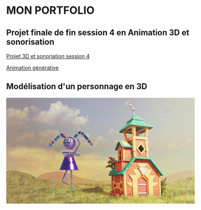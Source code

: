 # MON PORTFOLIO

## Projet finale de fin session 4 en Animation 3D et sonorisation

[Projet 3D et sonoriation session 4](https://www.youtube.com/watch?v=Ymdzi_aRClY)

[Animation générative](https://www.youtube.com/watch?v=ZPlIBzpbd74)


## Modélisation d'un personnage en 3D
![personnage3d](medias/personnage3D.png)
